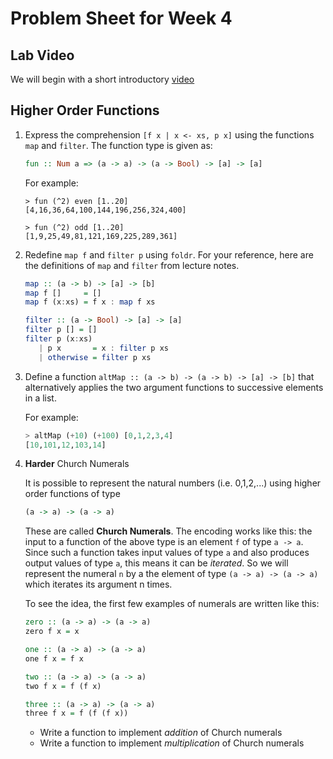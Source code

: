 # Problem Sheet for Week 4

## Lab Video

We will begin with a short introductory [video]()

## Higher Order Functions

1. Express the comprehension `[f x | x <- xs, p x]` using the functions `map` and `filter`. The function type is given as:
	```hs
	fun :: Num a => (a -> a) -> (a -> Bool) -> [a] -> [a]
	```
	For example:
	```
	> fun (^2) even [1..20]
	[4,16,36,64,100,144,196,256,324,400]

	> fun (^2) odd [1..20]
	[1,9,25,49,81,121,169,225,289,361]
	```
1. Redefine `map f` and `filter p` using `foldr`. For your reference, here are the definitions of `map` and `filter` from lecture notes.
	```hs
	map :: (a -> b) -> [a] -> [b]
	map f []     = []
	map f (x:xs) = f x : map f xs

	filter :: (a -> Bool) -> [a] -> [a]
	filter p [] = []
	filter p (x:xs)
	   | p x       = x : filter p xs
	   | otherwise = filter p xs
	```

1. Define a function `altMap :: (a -> b) -> (a -> b) -> [a] -> [b]` that alternatively applies the two argument functions to successive elements in a list.

	For example:
	```hs
	> altMap (+10) (+100) [0,1,2,3,4]
	[10,101,12,103,14]
	```

1. **Harder** Church Numerals

	It is possible to represent the natural numbers (i.e. 0,1,2,...) using higher
	order functions of type

	```hs
	(a -> a) -> (a -> a)
	```

	These are called **Church Numerals**. The encoding works like
	this: the input to a function of the above type is an element `f`
	of type `a -> a`.  Since such a function takes input values of
	type `a` and also produces output values of type `a`, this means
	it can be *iterated*.  So we will represent the numeral `n` by a
	the element of type `(a -> a) -> (a -> a)` which iterates its
	argument n times.

	To see the idea, the first few examples of numerals are written like
    this:

	```hs
	zero :: (a -> a) -> (a -> a)
	zero f x = x

	one :: (a -> a) -> (a -> a)
	one f x = f x

	two :: (a -> a) -> (a -> a)
	two f x = f (f x)

    three :: (a -> a) -> (a -> a)
	three f x = f (f (f x))
	```

	* Write a function to implement *addition* of Church numerals
    * Write a function to implement *multiplication* of Church numerals